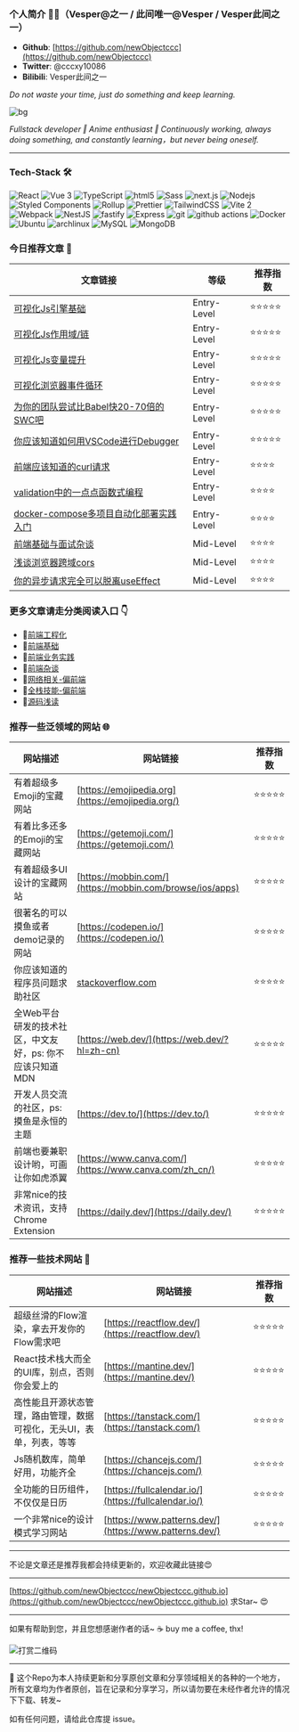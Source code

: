 ### 个人简介 🧑‍🌾（Vesper@之一 / 此间唯一@Vesper / Vesper此间之一）

- **Github**: [https://github.com/newObjectccc](https://github.com/newObjectccc)
- **Twitter**: @cccxy10086
- **Bilibili**: Vesper此间之一

*Do not waste your time, just do something and keep learning.*

![bg](https://pbs.twimg.com/profile_banners/750599636772061184/1700839325/1080x360)

*Fullstack developer ‖ Anime enthusiast ‖ Continuously working, always doing something, and constantly learning，but never being oneself.*

--------------------------------------------------

### Tech-Stack 🛠️

<span>
  <img alt="React" src="https://img.shields.io/badge/-React-45b8d8?style=flat-square&logo=react&logoColor=white" />
  <img alt="Vue 3" src="https://img.shields.io/badge/-Vue-5BA17F?style=flat-square&logo=vue.js&logoColor=white" />
  <img alt="TypeScript" src="https://img.shields.io/badge/-TypeScript-007ACC?style=flat-square&logo=typescript&logoColor=white" />
  <img alt="html5" src="https://img.shields.io/badge/-HTML5-E34F26?style=flat-square&logo=html5&logoColor=white" />
  <img alt="Sass" src="https://img.shields.io/badge/-Sass-CC6699?style=flat-square&logo=sass&logoColor=white" />
  <img alt="next.js" src="https://img.shields.io/badge/-Next.js-000000?style=flat-square&logo=next.js&logoColor=white" />
  <img alt="Nodejs" src="https://img.shields.io/badge/-Nodejs-43853d?style=flat-square&logo=Node.js&logoColor=white" />
  <img alt="Styled Components" src="https://img.shields.io/badge/-Styled_Components-db7092?style=flat-square&logo=styled-components&logoColor=white" />
  <img alt="Rollup" src="https://img.shields.io/badge/-Rollup-EC4A3F?style=flat-square&logo=rollup.js&logoColor=white" />
  <img alt="Prettier" src="https://img.shields.io/badge/-Prettier-F7B93E?style=flat-square&logo=prettier&logoColor=white" />
  <img alt="TailwindCSS" src="https://img.shields.io/badge/-tailwindcss-50B3D0?style=flat-square&logo=tailwindcss&logoColor=white" />
  <img alt="Vite 2" src="https://img.shields.io/badge/-Vite-81A3F9?style=flat-square&logo=vite&logoColor=white" />
  <img alt="Webpack" src="https://img.shields.io/badge/-Webpack-8DD6F9?style=flat-square&logo=webpack&logoColor=white" />
  <img alt="NestJS" src="https://img.shields.io/badge/-NestJS-ea2845?style=flat-square&logo=nestjs&logoColor=white" />
  <img alt="fastify" src="https://img.shields.io/badge/-fastify-000000?style=flat-square&logo=nestjs&logoColor=white" />
  <img alt="Express" src="https://img.shields.io/badge/-express-13aa52?style=flat-square&logo=express&logoColor=white" />
  <img alt="git" src="https://img.shields.io/badge/-Git-F05032?style=flat-square&logo=git&logoColor=white" />
  <img alt="github actions" src="https://img.shields.io/badge/-Github_Actions-2088FF?style=flat-square&logo=github-actions&logoColor=white" />
  <img alt="Docker" src="https://img.shields.io/badge/-Docker-46a2f1?style=flat-square&logo=docker&logoColor=white" />
  <img alt="Ubuntu" src="https://img.shields.io/badge/-Ubuntu-DB652A?style=flat-square&logo=ubuntu&logoColor=white" />
  <img alt="archlinux" src="https://img.shields.io/badge/-archlinux-1793D1?style=flat-square&logo=ubuntu&logoColor=white" />
  <img alt="MySQL" src="https://img.shields.io/badge/MySQL-%2300f.svg?logo=mysql&amp;logoColor=white">
  <img alt="MongoDB" src="https://img.shields.io/badge/-MongoDB-13aa52?style=flat-square&logo=mongodb&logoColor=white" />
</span>

### 今日推荐文章 📓

|文章链接|等级|推荐指数|
|------------------------------|----------------------------|-----------------------------|
| [可视化Js引擎基础](./前端基础/前端基础-可视化Js引擎基础.md) | Entry-Level |⭐️⭐️⭐️⭐️⭐️|
| [可视化Js作用域/链](./前端基础/前端基础-可视化作用域链.md) | Entry-Level |⭐️⭐️⭐️⭐️⭐️|
| [可视化Js变量提升](./前端基础/前端基础-可视化变量提升.md) | Entry-Level |⭐️⭐️⭐️⭐️⭐️|
| [可视化浏览器事件循环](./前端基础/前端基础-可视化事件循环.md) | Entry-Level |⭐️⭐️⭐️⭐️⭐️|
| [为你的团队尝试比Babel快20-70倍的SWC吧](./前端工程化/你应该了解比Babel快20-70倍的SWC.md) | Entry-Level |⭐️⭐️⭐️⭐️⭐️|
| [你应该知道如何用VSCode进行Debugger](./前端业务实践/你应该知道如何用VSCode进行Debugger.md) | Entry-Level |⭐️⭐️⭐️⭐️⭐️|
| [前端应该知道的curl请求](./网络相关-偏前端/前端应该知道的curl请求.md) | Entry-Level |⭐️⭐️⭐️⭐️|
| [validation中的一点点函数式编程](./前端业务实践/实际业务validator中的函数式编程.md) | Entry-Level |⭐️⭐️⭐️⭐️|
| [docker-compose多项目自动化部署实践入门](./全栈技能-偏前端/docker-compose多项目自动化部署实践.md) | Entry-Level |⭐️⭐️⭐️⭐️|
| [前端基础与面试杂谈](./前端杂谈/前端杂谈-前端基础与面试.md) | Mid-Level |⭐️⭐️⭐️⭐️|
| [浅谈浏览器跨域cors](./网络相关-偏前端/浏览器跨域cors一次说明白.md) | Mid-Level |⭐️⭐️⭐️⭐️|
| [你的异步请求完全可以脱离useEffect](./前端业务实践/你的异步请求完全可以脱离useEffect.md) | Mid-Level |⭐️⭐️⭐️⭐️|

### 更多文章请走分类阅读入口 👇

- 📁[前端工程化](./前端工程化)
- 📁[前端基础](./前端基础)
- 📁[前端业务实践](./前端业务实践)
- 📁[前端杂谈](./前端杂谈)
- 📁[网络相关-偏前端](./网络相关-偏前端)
- 📁[全栈技能-偏前端](./全栈技能-偏前端)
- 📁[源码浅读](./源码浅读)

### 推荐一些泛领域的网站 🌐

|网站描述|网站链接|推荐指数|
|------------------------|-------------------------|-----------------------|
| 有着超级多Emoji的宝藏网站 | [https://emojipedia.org](https://emojipedia.org/) |⭐️⭐️⭐️⭐️⭐️|
| 有着比多还多的Emoji的宝藏网站 | [https://getemoji.com/](https://getemoji.com/) |⭐️⭐️⭐️⭐️⭐️|
| 有着超级多UI设计的宝藏网站 | [https://mobbin.com/](https://mobbin.com/browse/ios/apps) |⭐️⭐️⭐️⭐️⭐️|
| 很著名的可以摸鱼或者demo记录的网站 | [https://codepen.io/](https://codepen.io/) |⭐️⭐️⭐️⭐️⭐️|
| 你应该知道的程序员问题求助社区 | [stackoverflow.com](https://stackoverflow.com/) |⭐️⭐️⭐️⭐️⭐️|
| 全Web平台研发的技术社区，中文友好，ps: 你不应该只知道MDN | [https://web.dev/](https://web.dev/?hl=zh-cn) |⭐️⭐️⭐️⭐️⭐️|
| 开发人员交流的社区，ps: 摸鱼是永恒的主题 | [https://dev.to/](https://dev.to/) |⭐️⭐️⭐️⭐️⭐️|
| 前端也要兼职设计哟，可画让你如虎添翼 | [https://www.canva.com/](https://www.canva.com/zh_cn/) |⭐️⭐️⭐️⭐️⭐️|
| 非常nice的技术资讯，支持 Chrome Extension | [https://daily.dev/](https://daily.dev/) |⭐️⭐️⭐️⭐️⭐️|

### 推荐一些技术网站 🧰

|网站描述|网站链接|推荐指数|
|------------------------|-------------------------|-----------------------|
| 超级丝滑的Flow渲染，拿去开发你的Flow需求吧 | [https://reactflow.dev/](https://reactflow.dev/) |⭐️⭐️⭐️⭐️⭐️|
| React技术栈大而全的UI库，别点，否则你会爱上的 | [https://mantine.dev/](https://mantine.dev/) |⭐️⭐️⭐️⭐️⭐️|
| 高性能且开源状态管理，路由管理，数据可视化，无头UI，表单，列表，等等 | [https://tanstack.com/](https://tanstack.com/) |⭐️⭐️⭐️⭐️⭐️|
| Js随机数库，简单好用，功能齐全 | [https://chancejs.com/](https://chancejs.com/) |⭐️⭐️⭐️⭐️⭐️|
| 全功能的日历组件，不仅仅是日历 | [https://fullcalendar.io/](https://fullcalendar.io/) |⭐️⭐️⭐️⭐️⭐️|
| 一个非常nice的设计模式学习网站 | [https://www.patterns.dev/](https://www.patterns.dev/) |⭐️⭐️⭐️⭐️⭐️|

--------------------------------------------------

不论是文章还是推荐我都会持续更新的，欢迎收藏此链接😍

--------------------------------------------------

[https://github.com/newObjectccc/newObjectccc.github.io](https://github.com/newObjectccc/newObjectccc.github.io) 求Star~ 😍

--------------------------------------------------

如果有帮助到您，并且您想感谢作者的话~ ☕ buy me a coffee, thx!

![打赏二维码](https://github.com/newObjectccc/newObjectccc.github.io/assets/42132586/dfef27aa-4b93-4e11-b62f-8691ea379ae7)

--------------------------------------------------

🚀 这个Repo为本人持续更新和分享原创文章和分享领域相关的各种的一个地方，所有文章均为作者原创，旨在记录和分享学习，所以请勿要在未经作者允许的情况下下载、转发~

如有任何问题，请给此仓库提 issue。